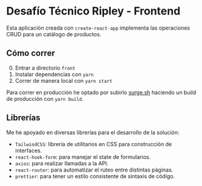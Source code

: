 # Desafío Técnico Ripley - Frontend

Esta aplicación creada con `create-react-app` implementa las operaciones CRUD para un catálogo de productos.

## Cómo correr

0. Entrar a directorio `front`
1. Instalar dependencias con `yarn`
2. Correr de manera local con `yarn start`

Para correr en producción he optado por subirlo [surge.sh](https://surge.sh/) haciendo un build de producción con `yarn build`.

## Librerías

Me he apoyado en diversas librerías para el desarrollo de la solución:

- `TailwindCSS`: librería de utilitarios en CSS para construcción de interfaces.
- `react-hook-form`: para manejar el state de formularios.
- `axios`: para realizar llamadas a la API.
- `react-router`: para automatizar el ruteo entre distintas páginas.
- `prettier`: para tener un estilo consistente de sintaxis de código.